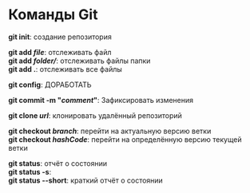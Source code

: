 # Команды Git

**git init**: создание репозитория

**git add _file_**: отслеживать файл<br>
**git add _folder/_**: отслеживать файлы папки<br>
**git add .**: отслеживать все файлы

**git config**: ДОРАБОТАТЬ

**git commit -m "_comment_"**: Зафиксировать изменения

**git clone _url_**: клонировать удалённый репозиторий

**git checkout _branch_**: перейти на актуальную версию ветки<br>
**git checkout _hashCode_**: перейти на определённую версию текущей ветки

**git status**: отчёт о состоянии <br>
**git status -s**: <br>
**git status --short**: краткий отчёт о состоянии
